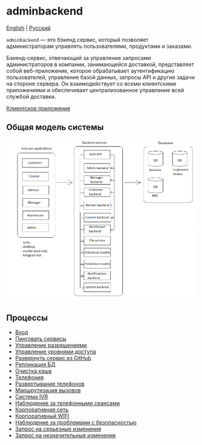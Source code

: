 # adminbackend

[English](adminbackend.md) | [Русский](adminbackend.ru.md)

`adminbackend` — это бэкенд сервис, который позволяет администраторам управлять пользователями, продуктами и заказами.

Бэкенд-сервис, отвечающий за управление запросами администраторов в компании, занимающейся доставкой, представляет собой веб-приложение, которое обрабатывает аутентификацию пользователей, управление базой данных, запросы API и другие задачи на стороне сервера.
Он взаимодействует со всеми клиентскими приложениями и обеспечивает централизованное управление всей службой доставки.

[Клиентское приложение](../frontend/adminclient.ru.md)

## Общая модель системы 

![system_overall](../img/system_overall.png)

## Процессы 

- [Вход](../processes/auth/signin.ru.md)
- [Пинговать сервисы](../processes/admin/pingservices.ru.md)
- [Управление разрешениями](../processes/admin/managepermissions.ru.md)
- [Управление уровнями доступа](../processes/admin/manageaccesslevels.ru.md)
- [Развернуть сервис из GitHub](../processes/admin/deployservice.ru.md)
- [Репликация БД](../processes/admin/dbreplication.ru.md)
- [Очистка кэша](../processes/admin/clearcache.ru.md)
- [Телефония](../processes/admin/telephony.ru.md)
- [Развертывание телефонов](../processes/admin/deploytelephones.ru.md)
- [Маршрутизация вызовов](../processes/admin/callrouting.ru.md)
- [Система IVR](../processes/admin/ivrsystem.ru.md)
- [Наблюдение за телефонными сеансами](../processes/admin/watchtelephonesessions.ru.md)
- [Корпоративная сеть](../processes/admin/corporatenetwork.ru.md)
- [Корпоративный WIFI](../processes/admin/corporatewifi.ru.md)
- [Наблюдение за проблемами с безопасностью](../processes/admin/watchsecurityproblems.ru.md)
- [Запрос на серьезные изменения](../processes/admin/majorchangerequest.ru.md)
- [Запрос на незначительные изменения](../processes/admin/minorchangerequest.ru.md)
